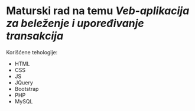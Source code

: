 # Maturski rad na temu *Veb-aplikacija za beleženje i upoređivanje transakcija*

Korišćene tehologije:
- HTML
- CSS
- JS
- JQuery
- Bootstrap
- PHP
- MySQL
